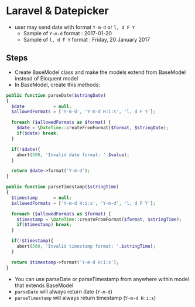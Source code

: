 # Laravel & Datepicker

- user may send date with format `Y-m-d` or `l, d F Y`
  - Sample of `Y-m-d` format : 2017-01-20
  - Sample of `l, d F Y` format : Friday, 20 January 2017

## Steps
- Create BaseModel class and make the models extend from BaseModel instead of Eloquent model
- In BaseModel, create this methods:

```php
public function parseDate($stringDate)
{
  $date           = null;
  $allowedFormats = ['Y-m-d', 'Y-m-d H:i:s', 'l, d F Y'];

  foreach ($allowedFormats as $format) {
    $date = \DateTime::createFromFormat($format, $stringDate);
    if($date) break;
  }

  if(!$date){
    abort(500, 'Invalid date format: '.$value);
  }

  return $date->format('Y-m-d');
}

```

```php
public function parseTimestamp($stringTime)
{
  $timestamp      = null;
  $allowedFormats = ['Y-m-d H:i:s', 'Y-m-d', 'l, d F Y'];

  foreach ($allowedFormats as $format) {
    $timestamp = \DateTime::createFromFormat($format, $stringTime);
    if($timestamp) break;
  }

  if(!$timestamp){
    abort(500, 'Invalid timestamp format: '.$stringTime);
  }

  return $timestamp->format('Y-m-d H:i:s');
}
```

- You can use parseDate or parseTimestamp from anywhere within model that extends BaseModel
- `parseDate` will always return date (`Y-m-d`)
- `parseTimestamp` will always return timestamp (`Y-m-d H:i:s`) 